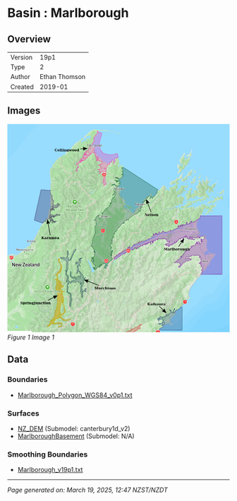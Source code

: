 # Basin : Marlborough

## Overview
|         |                     |
|---------|---------------------|
| Version | 19p1           |
| Type    | 2        |
| Author  | Ethan Thomson            |
| Created | 2019-01           |


## Images
![](../images/basins/SI_north.png)
*Figure 1 Image 1*

## Data
### Boundaries
- [Marlborough_Polygon_WGS84_v0p1.txt](../../velocity_modelling/Data/SI_BASINS/Marlborough_Polygon_WGS84_v0p1.txt)

### Surfaces
- [NZ_DEM](../../velocity_modelling/Data/DEM/NZ_DEM_HD.in) (Submodel: canterbury1d_v2)
- [MarlboroughBasement](../../velocity_modelling/Data/SI_BASINS/Marlborough_Basement_WGS84_v0p1.in) (Submodel: N/A)

### Smoothing Boundaries
- [Marlborough_v19p1.txt](../../velocity_modelling/Data/Boundaries/Smoothing/Marlborough_v19p1.txt)

---
*Page generated on: March 19, 2025, 12:47 NZST/NZDT*
